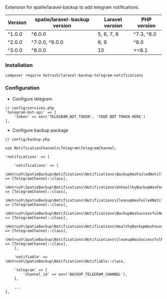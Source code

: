 Extension for spatie/laravel-backup to add telegram notifications.

| Version | spatie/laravel-backup version | Laravel version | PHP version |
|---------|-------------------------------|-----------------|-------------|
| ^1.0.0  | ^6.0.0                        | 5, 6, 7, 8      | ^7.3, ^8.0  |
| ^2.0.0  | ^7.0.0, ^8.0.0                | 8, 9            | ^8.0        |
| ^3.0.0  | ^8.0.0                        | 10              | >=8.1       |

### Installation

```
composer require hotrush/laravel-backup-telegram-notifications
```

### Configuration

- Configure telegram

```
// config/services.php
'telegram-bot-api' => [
    'token' => env('TELEGRAM_BOT_TOKEN', 'YOUR BOT TOKEN HERE')
],
```

- Configure backup package

```
// config/backup.php

use NotificationChannels\Telegram\TelegramChannel;

'notifications' => [

    'notifications' => [
        \Hotrush\SpatieBackup\Notifications\Notifications\BackupHasFailedNotification::class => [TelegramChannel::class],
        \Hotrush\SpatieBackup\Notifications\Notifications\UnhealthyBackupWasFoundNotification::class => [TelegramChannel::class],
        \Hotrush\SpatieBackup\Notifications\Notifications\CleanupHasFailedNotification::class => [TelegramChannel::class],
        \Hotrush\SpatieBackup\Notifications\Notifications\BackupWasSuccessfulNotification::class => [TelegramChannel::class],
        \Hotrush\SpatieBackup\Notifications\Notifications\HealthyBackupWasFoundNotification::class => [TelegramChannel::class],
        \Hotrush\SpatieBackup\Notifications\Notifications\CleanupWasSuccessfulNotification::class => [TelegramChannel::class],
    ],

    'notifiable' => \Hotrush\SpatieBackup\Notifications\Notifiable::class,

    'telegram' => [
        'channel_id' => env('BACKUP_TELEGRAM_CHANNEL'),
    ],

    ...
],
```